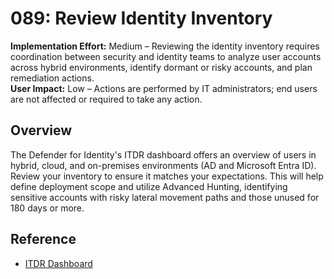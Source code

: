 # 089: Review Identity Inventory
**Implementation Effort:** Medium – Reviewing the identity inventory requires coordination between security and identity teams to analyze user accounts across hybrid environments, identify dormant or risky accounts, and plan remediation actions.  
**User Impact:** Low – Actions are performed by IT administrators; end users are not affected or required to take any action.  

## Overview
The Defender for Identity's ITDR dashboard offers an overview of users in hybrid, cloud, and on-premises environments (AD and Microsoft Entra ID). Review your inventory to ensure it matches your expectations. This will help define deployment scope and utilize Advanced Hunting, identifying sensitive accounts with risky lateral movement paths and those unused for 180 days or more.

## Reference
* [ITDR Dashboard](https://learn.microsoft.com/defender-for-identity/dashboard#access-the-dashboard)  



